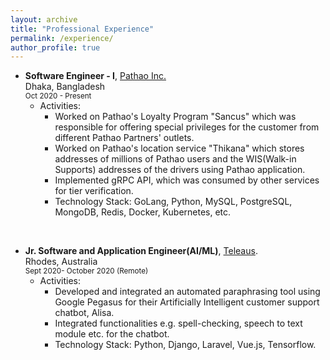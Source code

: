 ```yaml
---
layout: archive
title: "Professional Experience"
permalink: /experience/
author_profile: true
---
```


- **Software Engineer - I**, [Pathao Inc.](https://pathao.com/?lang=en)  
Dhaka, Bangladesh  
<sup>Oct 2020 - Present</sup>
    - Activities:
        - Worked on Pathao's Loyalty Program "Sancus" which was responsible for offering special privileges for the customer from different Pathao Partners' outlets.
        - Worked on Pathao's location service "Thikana" which stores addresses of millions of Pathao users and the WIS(Walk-in Supports) addresses of the drivers using Pathao application.
        - Implemented gRPC API, which was consumed by other services for tier verification. 
        - Technology Stack: GoLang, Python, MySQL, PostgreSQL, MongoDB, Redis, Docker, Kubernetes, etc.

<br>

- **Jr. Software and Application Engineer(AI/ML)**, [Teleaus](https://teleaus.com/).    
Rhodes, Australia   
<sup>Sept 2020- October 2020 (Remote)</sup>
    - Activities:
        - Developed and integrated an automated paraphrasing tool using Google Pegasus for their Artificially Intelligent customer support chatbot, Alisa.
        - Integrated functionalities e.g.  spell-checking, speech to text module etc.  for the chatbot. 
        - Technology Stack:  Python, Django, Laravel, Vue.js, Tensorflow.


